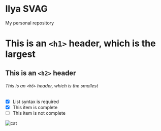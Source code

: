 # Ilya SVAG
My personal repository

# This is an `<h1>` header, which is the largest
## This is an `<h2>` header
###### This is an `<h6>` header, which is the smallest

- [x] List syntax is required
- [x] This item is complete
- [ ] This item is not complete

![cat](https://i.pinimg.com/564x/b1/49/25/b14925d1c8cb54285412fa63d99dcbb2.jpg)
